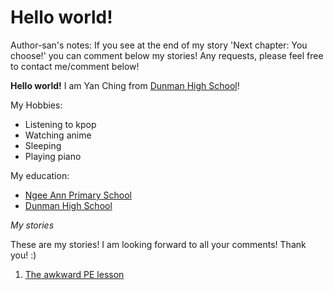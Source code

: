 # Hello world!

Author-san's notes: If you see at the end of my story 'Next chapter: You choose!' you can comment below my stories! Any requests, please feel free to contact me/comment below!

**Hello world!** I am Yan Ching from [Dunman High School](http://dunmanhigh.moe.edu.sg)!

My Hobbies:
* Listening to kpop
* Watching anime
* Sleeping
* Playing piano

My education:
* [Ngee Ann Primary School](http://ngeeannpri.moe.edu.sg)
* [Dunman High School](http://dunmanhigh.moe.edu.sg)

*My stories*

These are my stories! I am looking forward to all your comments! Thank you! :)

1. [The awkward PE lesson](https://github.com/yanjinger0207/computing-work/blob/master/teachers-day/story/the-awkward-pe-lesson.md)
